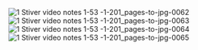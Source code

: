 ![1  Stiver video notes  1-53 -1-201_pages-to-jpg-0062](https://user-images.githubusercontent.com/37560890/169857810-925cbec3-c7dc-4ab3-8ada-2e1a24b5fa41.jpg)
![1  Stiver video notes  1-53 -1-201_pages-to-jpg-0063](https://user-images.githubusercontent.com/37560890/169857932-af0543ea-953f-4547-bc55-6c3e9d8e5fef.jpg)
![1  Stiver video notes  1-53 -1-201_pages-to-jpg-0064](https://user-images.githubusercontent.com/37560890/169858077-643dbc76-337b-4a92-a162-1f8fc9bffcd0.jpg)
![1  Stiver video notes  1-53 -1-201_pages-to-jpg-0065](https://user-images.githubusercontent.com/37560890/169858051-89c6f82b-bcd5-4a10-a247-146eddbf24f4.jpg)


